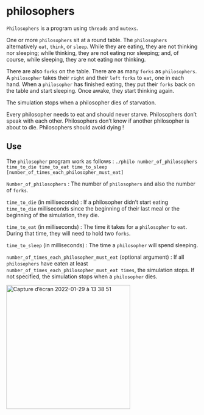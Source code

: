 # philosophers

`Philosophers` is a program using `threads` and `mutexs`. 

One or more `philosophers` sit at a round table. The `philosophers` alternatively `eat`, `think`, or `sleep`.
While they are eating, they are not thinking nor sleeping; while thinking, they are not eating nor sleeping;
and, of course, while sleeping, they are not eating nor thinking.

There are also `forks` on the table. There are as many `forks` as `philosophers`.
A `philosopher` takes their `right` and their `left` `forks` to `eat`, one in each hand.
When a `philosopher` has finished eating, they put their `forks` back on the table and start sleeping. Once awake, they start thinking again.

The simulation stops when a philosopher dies of starvation.

Every philosopher needs to eat and should never starve. Philosophers don’t speak with each other. Philosophers don’t know if another philosopher is about to die. Philosophers should avoid dying !

## Use

The `philosopher` program work as follows : 
`./philo number_of_philosophers time_to_die time_to_eat time_to_sleep [number_of_times_each_philosopher_must_eat]`

`Number_of_philosophers` : The number of `philosophers` and also the number of `forks`.

`time_to_die` (in milliseconds) : If a philosopher didn’t start eating `time_to_die` milliseconds since the beginning of their last meal or the beginning of the simulation, they die.

`time_to_eat` (in milliseconds) : The time it takes for a `philosopher` to `eat`. During that time, they will need to hold two `forks`.

`time_to_sleep` (in milliseconds) : The time a `philosopher` will spend sleeping.

`number_of_times_each_philosopher_must_eat` (optional argument) : If all `philosophers` have eaten at least `number_of_times_each_philosopher_must_eat times`, the simulation stops. If not specified, the simulation stops when a `philosopher` dies.

<img width="325" alt="Capture d’écran 2022-01-29 à 13 38 51" src="https://user-images.githubusercontent.com/56319429/151661374-85ccbe37-75a6-43f5-9fb7-5e8f6ae03673.png">

